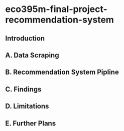 # eco395m-final-project-recommendation-system
## Introduction
## A. Data Scraping
## B. Recommendation System Pipline
## C. Findings
## D. Limitations
## E. Further Plans
